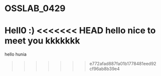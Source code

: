  # OSSLAB_0429
Hell0 :)
<<<<<<< HEAD
hello nice to meet you
kkkkkkk
=======
hello hunia
>>>>>>> e772afad887fa01b1778481eed92cf96ab8b39e4
